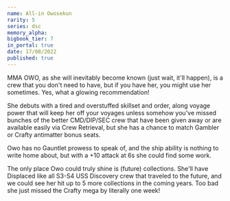 ```yaml
---
name: All-in Owosekun
rarity: 5
series: dsc
memory_alpha:
bigbook_tier: 7
in_portal: true
date: 17/08/2022
published: true
---
```


MMA OWO, as she will inevitably become known (just wait, it'll happen), is a crew that you don't need to have, but if you have her, you might use her sometimes.  Yes, what a glowing recommendation!

She debuts with a tired and overstuffed skillset and order, along voyage power that will keep her off your voyages unless somehow you've missed bunches of the better CMD/DIP/SEC crew that have been given away or are available easily via Crew Retrieval, but she has a chance to match Gambler or Crafty antimatter bonus seats.

Owo has no Gauntlet prowess to speak of, and the ship ability is nothing to write home about, but with a +10 attack at 6s she could find some work.

The only place Owo could truly shine is (future) collections.  She'll have Displaced like all S3-S4 USS Discovery crew that traveled to the future, and we could see her hit up to 5 more collections in the coming years.  Too bad she just missed the Crafty mega by literally one week!
